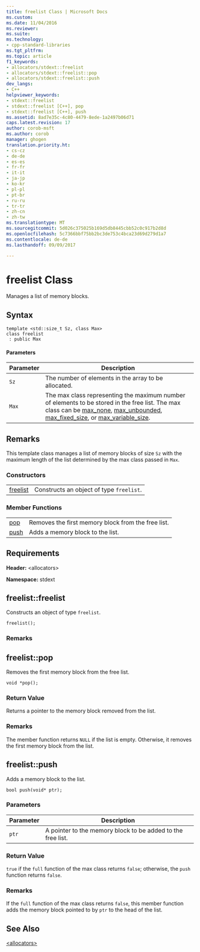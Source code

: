 ```yaml
---
title: freelist Class | Microsoft Docs
ms.custom: 
ms.date: 11/04/2016
ms.reviewer: 
ms.suite: 
ms.technology:
- cpp-standard-libraries
ms.tgt_pltfrm: 
ms.topic: article
f1_keywords:
- allocators/stdext::freelist
- allocators/stdext::freelist::pop
- allocators/stdext::freelist::push
dev_langs:
- C++
helpviewer_keywords:
- stdext::freelist
- stdext::freelist [C++], pop
- stdext::freelist [C++], push
ms.assetid: 8ad7e35c-4c80-4479-8ede-1a2497b06d71
caps.latest.revision: 17
author: corob-msft
ms.author: corob
manager: ghogen
translation.priority.ht:
- cs-cz
- de-de
- es-es
- fr-fr
- it-it
- ja-jp
- ko-kr
- pl-pl
- pt-br
- ru-ru
- tr-tr
- zh-cn
- zh-tw
ms.translationtype: MT
ms.sourcegitcommit: 5d026c375025b169d5db8445cbb52c0c917b2d8d
ms.openlocfilehash: 5c7366bbf75bb2bc3de753c4bca23d69d279d1a7
ms.contentlocale: de-de
ms.lasthandoff: 09/09/2017

---
```

# <a name="freelist-class"></a>freelist Class
Manages a list of memory blocks.  
  
## <a name="syntax"></a>Syntax  
  
```
template <std::size_t Sz, class Max>  
class freelist
 : public Max
```  
  
#### <a name="parameters"></a>Parameters  
  
|Parameter|Description|  
|---------------|-----------------|  
|`Sz`|The number of elements in the array to be allocated.|  
|`Max`|The max class representing the maximum number of elements to be stored in the free list. The max class can be [max_none](../standard-library/max-none-class.md), [max_unbounded](../standard-library/max-unbounded-class.md), [max_fixed_size](../standard-library/max-fixed-size-class.md), or [max_variable_size](../standard-library/max-variable-size-class.md).|  
  
## <a name="remarks"></a>Remarks  
 This template class manages a list of memory blocks of size `Sz` with the maximum length of the list determined by the max class passed in `Max`.  
  
### <a name="constructors"></a>Constructors  
  
|||  
|-|-|  
|[freelist](#freelist)|Constructs an object of type `freelist`.|  
  
### <a name="member-functions"></a>Member Functions  
  
|||  
|-|-|  
|[pop](#pop)|Removes the first memory block from the free list.|  
|[push](#push)|Adds a memory block to the list.|  
  
## <a name="requirements"></a>Requirements  
 **Header:** \<allocators>  
  
 **Namespace:** stdext  
  
##  <a name="freelist"></a>  freelist::freelist  
 Constructs an object of type `freelist`.  
  
```
freelist();
```  
  
### <a name="remarks"></a>Remarks  
  
##  <a name="pop"></a>  freelist::pop  
 Removes the first memory block from the free list.  
  
```
void *pop();
```  
  
### <a name="return-value"></a>Return Value  
 Returns a pointer to the memory block removed from the list.  
  
### <a name="remarks"></a>Remarks  
 The member function returns `NULL` if the list is empty. Otherwise, it removes the first memory block from the list.  
  
##  <a name="push"></a>  freelist::push  
 Adds a memory block to the list.  
  
```
bool push(void* ptr);
```  
  
### <a name="parameters"></a>Parameters  
  
|Parameter|Description|  
|---------------|-----------------|  
|`ptr`|A pointer to the memory block to be added to the free list.|  
  
### <a name="return-value"></a>Return Value  
 `true` if the `full` function of the max class returns `false`; otherwise, the `push` function returns `false`.  
  
### <a name="remarks"></a>Remarks  
 If the `full` function of the max class returns `false`, this member function adds the memory block pointed to by `ptr` to the head of the list.  
  
## <a name="see-also"></a>See Also  
 [\<allocators>](../standard-library/allocators-header.md)





